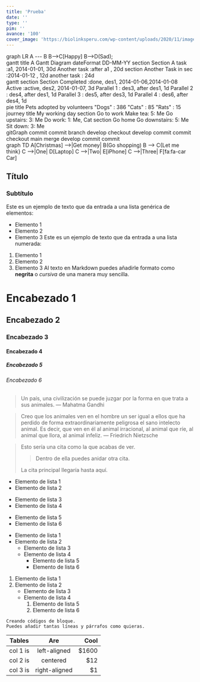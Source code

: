 ```yaml
---
title: 'Prueba'
date: ''
type: ''
pim: ''
avance: '100'
cover_image: 'https://biolinksperu.com/wp-content/uploads/2020/11/imagen_2021-09-20_133729.png'
---
```

<div class="mermaid">
  graph LR
      A --- B
      B-->C[Happy]
      B-->D(Sad);
</div>

<div class="mermaid">
gantt
    title A Gantt Diagram
    dateFormat  DD-MM-YY
    section Section
    A task           :a1, 2014-01-01, 30d
    Another task     :after a1  , 20d
    section Another
    Task in sec      :2014-01-12  , 12d
    another task      : 24d
</div>

<div class="mermaid">
gantt
    section Section
    Completed    :done,    des1, 2014-01-06,2014-01-08
    Active       :active,  des2, 2014-01-07, 3d
    Parallel 1   :         des3, after des1, 1d
    Parallel 2   :         des4, after des1, 1d
    Parallel 3   :         des5, after des3, 1d
    Parallel 4   :         des6, after des4, 1d
</div>

<div class="mermaid">
pie title Pets adopted by volunteers
    "Dogs" : 386
    "Cats" : 85
    "Rats" : 15
</div>

<div class="mermaid">
  journey
    title My working day
    section Go to work
      Make tea: 5: Me
      Go upstairs: 3: Me
      Do work: 1: Me, Cat
    section Go home
      Go downstairs: 5: Me
      Sit down: 3: Me
</div>

<div class="mermaid">
    gitGraph
      commit
      commit
      branch develop
      checkout develop
      commit
      commit
      checkout main
      merge develop
      commit
      commit
</div>

<div class="mermaid">
graph TD
    A[Christmas] -->|Get money| B(Go shopping)
    B --> C{Let me think}
    C -->|One| D[Laptop]
    C -->|Two| E[iPhone]
    C -->|Three| F[fa:fa-car Car]
</div>


## Título
### Subtítulo
Este es un ejemplo de texto que da entrada a una lista genérica de elementos:
- Elemento 1
- Elemento 2
- Elemento 3
Este es un ejemplo de texto que da entrada a una lista numerada:
1. Elemento 1
2. Elemento 2
3. Elemento 3
Al texto en Markdown puedes añadirle formato como **negrita** o *cursiva* de una manera muy sencilla.

# Encabezado 1
## Encabezado 2
### Encabezado 3
#### Encabezado 4
##### Encabezado 5
###### Encabezado 6

> Un país, una civilización se puede juzgar por la forma en que trata a sus animales.  — Mahatma Gandhi

> Creo que los animales ven en el hombre un ser igual a ellos que ha perdido de forma extraordinariamente peligrosa el sano intelecto animal.
> Es decir, que ven en él al animal irracional, al animal que ríe, al animal que llora, al animal infeliz. — Friedrich Nietzsche

> Esto sería una cita como la que acabas de ver.
> 
> > Dentro de ella puedes anidar otra cita.
> 
> La cita principal llegaría hasta aquí. 


- Elemento de lista 1
- Elemento de lista 2
* Elemento de lista 3
* Elemento de lista 4
+ Elemento de lista 5
+ Elemento de lista 6


- Elemento de lista 1
- Elemento de lista 2
    - Elemento de lista 3
    - Elemento de lista 4
        - Elemento de lista 5
        - Elemento de lista 6


1. Elemento de lista 1
2.  Elemento de lista 2
    - Elemento de lista 3
    - Elemento de lista 4
        1. Elemento de lista 5
        2. Elemento de lista 6


~~~
Creando códigos de bloque.
Puedes añadir tantas líneas y párrafos como quieras.  
~~~

| Tables   |      Are      |  Cool |
|----------|:-------------:|------:|
| col 1 is |  left-aligned | $1600 |
| col 2 is |    centered   |   $12 |
| col 3 is | right-aligned |    $1 |